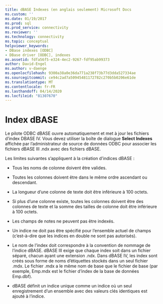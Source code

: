 ```yaml
---
title: dBASE Indexes (en anglais seulement) Microsoft Docs
ms.custom: ''
ms.date: 01/19/2017
ms.prod: sql
ms.prod_service: connectivity
ms.reviewer: ''
ms.technology: connectivity
ms.topic: conceptual
helpviewer_keywords:
- DBase indexes [ODBC]
- DBase driver [ODBC], indexes
ms.assetid: fdfa56f5-e324-4ec2-9267-fdf95ab99373
author: David-Engel
ms.author: v-daenge
ms.openlocfilehash: 9300a38a0e36da771a238f73b77d3dda527334ae
ms.sourcegitcommit: ce94c2ad7a50945481172782c270b5b0206e61de
ms.translationtype: MT
ms.contentlocale: fr-FR
ms.lasthandoff: 04/14/2020
ms.locfileid: "81307670"
---
```

# <a name="dbase-indexes"></a>Index dBASE
Le pilote ODBC dBASE ouvre automatiquement et met à jour les fichiers d’index DBASE IV. Vous devez utiliser la boîte de dialogue **Select Indexes** affichée par l’administrateur de source de données ODBC pour associer les fichiers dBASE III .ndx avec des fichiers dBASE.  
  
 Les limites suivantes s’appliquent à la création d’indices dBASE :  
  
-   Tous les noms de colonne doivent être valides.  
  
-   Toutes les colonnes doivent être dans le même ordre ascendant ou descendant.  
  
-   La longueur d’une colonne de texte doit être inférieure à 100 octets.  
  
-   Si plus d’une colonne existe, toutes les colonnes doivent être des colonnes de texte et la somme des tailles de colonne doit être inférieure à 100 octets.  
  
-   Les champs de notes ne peuvent pas être indexés.  
  
-   Un indice ne doit pas être spécifié pour l’ensemble actuel de champs (c’est-à-dire que les indices en double ne sont pas autorisés).  
  
-   Le nom de l’index doit correspondre à la convention de nommage de l’indice dBASE. dBASE III exige que chaque index soit dans un fichier séparé, chacun ayant une extension .ndx. Dans dBASE IV, les index sont créés sous forme de noms d’étiquettes stockés dans un seul fichier .mdx. Le fichier .mdx a le même nom de base que le fichier de base (par exemple, Emp.mdx est le fichier d’index de la base de données Emp.dbf).  
  
-   dBASE définit un indice unique comme un indice où un seul enregistrement d’un ensemble avec des valeurs clés identiques est ajouté à l’indice.
